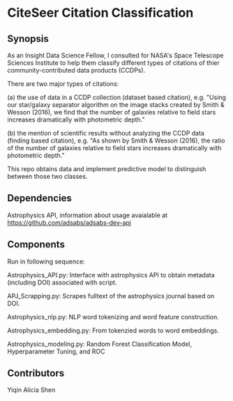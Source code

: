 
# CiteSeer Citation Classification

## Synopsis

As an Insight Data Science Fellow, I consulted for NASA's Space Telescope Sciences Institute to help them classify different types of citations of thier community-contributed data products (CCDPs). 

There are two major types of citations:

(a) the use of data in a CCDP collection (dataset based citation), e.g. "Using our star/galaxy separator algorithm on the image stacks created by Smith & Wesson (2016), we find that the number of galaxies relative to field stars increases dramatically with photometric depth."

(b) the mention of scientific results without analyzing the CCDP data (finding based citation), e.g. "As shown by Smith & Wesson (2016), the ratio of the number of galaxies relative to field stars increases dramatically with photometric depth." 

This repo obtains data and implement predictive model to distinguish between those two classes.

## Dependencies

Astrophysics API, information about usage avaialable at https://github.com/adsabs/adsabs-dev-api

## Components

Run in following sequence:

Astrophysics_API.py: Interface with astrophysics API to obtain metadata (including DOI) associated with script.

APJ_Scrapping.py: Scrapes fulltext of the astrophysics journal based on DOI.

Astrophysics_nlp.py: NLP word tokenizing and word feature construction.

Astrophysics_embedding.py: From tokenzied words to word embeddings.

Astrophysics_modeling.py: Random Forest Classification Model, Hyperparameter Tuning, and ROC

## Contributors

Yiqin Alicia Shen






